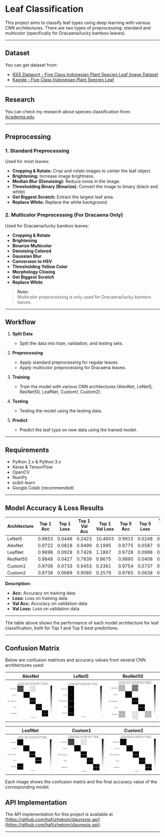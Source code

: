 # Leaf Classification

This project aims to classify leaf types using deep learning with various CNN architectures. There are two types of preprocessing: standard and multicolor (specifically for Dracaena/lucky bamboo leaves).

---

## Dataset

You can get dataset from:
- [IEEE Dataport - Five Class Indonesian Plant Species Leaf Image Dataset](https://ieee-dataport.org/documents/five-class-indonesian-plant-species-leaf-image-dataset)
-  [Kaggle - Five Class Indonesian Plant Species Leaf](https://www.kaggle.com/datasets/hafiizhekom/five-class-indonesian-plant-species-leaf/)

---

## Research

You can check my research about species classification from: [Academia.edu](https://www.academia.edu/129886398/Klasifikasi_Spesies_Tumbuhan_berdasarkan_Gambar_Daun_dengan_Algoritma_Convolutional_Neural_Network)

---

## Preprocessing

### 1. Standard Preprocessing
Used for most leaves:
- **Cropping & Rotate:** Crop and rotate images to center the leaf object.
- **Brightening:** Increase image brightness.
- **Median Blur (Denoising):** Reduce noise in the image.
- **Thresholding Binary (Binarize):** Convert the image to binary (black and white).
- **Get Biggest Scratch:** Extract the largest leaf area.
- **Replace White:** Replace the white background.

### 2. Multicolor Preprocessing (For Dracaena Only)
Used for Dracaena/lucky bamboo leaves:
- **Cropping & Rotate**
- **Brightening**
- **Binarize Multicolor**
- **Denoising Colored**
- **Gaussian Blur**
- **Conversion to HSV**
- **Thresholding Yellow Color**
- **Morphology Closing**
- **Get Biggest Scratch**
- **Replace White**

> **Note:**  
> Multicolor preprocessing is only used for Dracaena/lucky bamboo leaves.

---

## Workflow

1. **Split Data**
   - Split the data into train, validation, and testing sets.

2. **Preprocessing**
   - Apply standard preprocessing for regular leaves.
   - Apply multicolor preprocessing for Dracaena leaves.

3. **Training**
   - Train the model with various CNN architectures (AlexNet, LeNet5, ResNet50, LeafNet, Custom1, Custom2).

4. **Testing**
   - Testing the model using the testing data.

5. **Predict**
   - Predict the leaf type on new data using the trained model.

---

## Requirements

- Python 2.x & Python 3.x
- Keras & TensorFlow
- OpenCV
- NumPy
- scikit-learn
- Google Colab (recommended)

---

## Model Accuracy & Loss Results

| Architecture     | Top 1 Acc | Top 1 Loss | Top 1 Val Acc | Top 1 Val Loss | Top 5 Acc | Top 5 Loss | Top 5 Val Acc | Top 5 Val Loss |
|-----------|-----------|------------|---------------|---------------|-----------|------------|---------------|---------------|
| LeNet5    | 0.9853    | 0.0446     | 0.2423        | 10.4603       | 0.9915    | 0.0248     | 0.2924        | 10.2835       |
| AlexNet   | 0.9722    | 0.0818     | 0.9499        | 0.1995        | 0.9775    | 0.0587     | 0.9788        | 0.1767        |
| LeafNet   | 0.9698    | 0.0928     | 0.7428        | 1.1867        | 0.9728    | 0.0998     | 0.9237        | 0.2735        |
| ResNet50  | 0.9848    | 0.0427     | 0.7839        | 0.9675        | 0.9890    | 0.0408     | 0.9499        | 0.1173        |
| Custom1   | 0.9706    | 0.0733     | 0.9453        | 0.2361        | 0.9754    | 0.0737     | 0.9537        | 0.1060        |
| Custom2   | 0.9738    | 0.0689     | 0.9060        | 0.2579        | 0.9765    | 0.0638     | 0.9198        | 0.2935        |

**Description:**
- **Acc:** Accuracy on training data
- **Loss:** Loss on training data
- **Val Acc:** Accuracy on validation data
- **Val Loss:** Loss on validation data

---

The table above shows the performance of each model architecture for leaf classification, both for Top 1 and Top 5 best predictions.

---

## Confusion Matrix

Below are confusion matrices and accuracy values from several CNN architectures used:

| AlexNet | LeNet5 | ResNet50 |
|---------|--------|----------|
| ![alexnet](./confusion_matrix/alexnet.png) | ![lenet5](./confusion_matrix/lenet5.png) | ![resnet50](./confusion_matrix/resnet50.png) |

| LeafNet | Custom1 | Custom2 |
|---------|---------|---------|
| ![leafnet](./confusion_matrix/leafnet.png) | ![custom1](./confusion_matrix/custom1.png) | ![custom2](./confusion_matrix/custom2.png) |

Each image shows the confusion matrix and the final accuracy value of the corresponding model.

## API Implementation

The API implementation for this project is available at [https://github.com/hafiizhekom/daunesia-api](https://github.com/hafiizhekom/daunesia-api).

---
